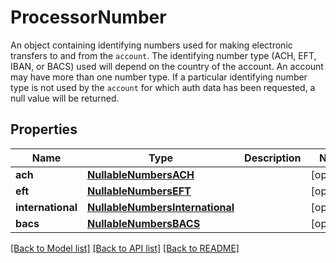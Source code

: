 # ProcessorNumber

An object containing identifying numbers used for making electronic transfers to and from the `account`. The identifying number type (ACH, EFT, IBAN, or BACS) used will depend on the country of the account. An account may have more than one number type. If a particular identifying number type is not used by the `account` for which auth data has been requested, a null value will be returned.
## Properties
Name | Type | Description | Notes
------------ | ------------- | ------------- | -------------
**ach** | [**NullableNumbersACH**](NullableNumbersACH.md) |  | [optional] 
**eft** | [**NullableNumbersEFT**](NullableNumbersEFT.md) |  | [optional] 
**international** | [**NullableNumbersInternational**](NullableNumbersInternational.md) |  | [optional] 
**bacs** | [**NullableNumbersBACS**](NullableNumbersBACS.md) |  | [optional] 

[[Back to Model list]](../README.md#documentation-for-models) [[Back to API list]](../README.md#documentation-for-api-endpoints) [[Back to README]](../README.md)


